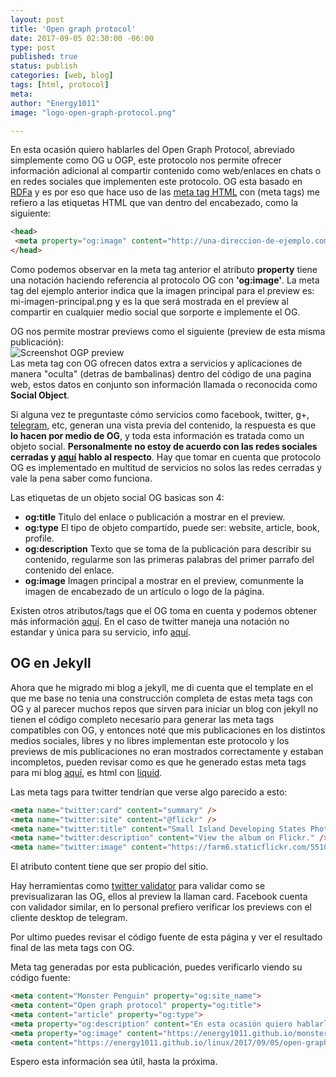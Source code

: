 ```yaml
---
layout: post
title: 'Open graph protocol'
date: 2017-09-05 02:30:00 -06:00
type: post
published: true 
status: publish
categories: [web, blog]
tags: [html, protocol]
meta:
author: "Energy1011"
image: "logo-open-graph-protocol.png"

---
```


En esta ocasión quiero hablarles del Open Graph Protocol, abreviado simplemente como OG u OGP, este protocolo nos permite ofrecer información adicional al compartir contenido como web/enlaces en chats o en redes sociales que implementen este protocolo. OG esta basado en [RDFa](https://es.wikipedia.org/wiki/RDFa) y es por eso que hace uso de las [meta tag HTML](https://es.wikipedia.org/wiki/Etiqueta_meta) con (meta tags) me refiero a las etiquetas HTML que van dentro del encabezado, como la siguiente:
```html
<head>
 <meta property="og:image" content="http://una-direccion-de-ejemplo.com/mi-imagen-principal.png">
</head>
``` 
Como podemos observar en la meta tag anterior el atributo **property** tiene una notación haciendo referencia al protocolo OG con **'og:image'**. La meta tag del ejemplo anterior indica que la imagen principal para el preview es: mi-imagen-principal.png y es la que será mostrada en el preview al compartir en cualquier medio social que sorporte e implemente el OG.

OG nos permite mostrar previews como el siguiente (preview de esta misma publicación):  
![Screenshot OGP preview](/monsterpenguin/assets/screen-open-graph-preview.png)  
Las meta tag con OG ofrecen datos extra a servicios y aplicaciones de manera "oculta" (detras de bambalinas) dentro del código de una pagina web, estos datos en conjunto son información llamada o reconocida como **Social Object**.

Si alguna vez te preguntaste cómo servicios como facebook, twitter, g+, [telegram](https://es.wikipedia.org/wiki/Telegram_Messenger), etc, generan una vista previa del contenido, la respuesta es que **lo hacen por medio de OG**, y toda esta información es tratada como un objeto social. **Personalmente no estoy de acuerdo con las redes sociales cerradas y [aquí](https://energy1011.github.io/monsterpenguin/linux/2017/09/04/opinion-personal-uso-redes-sociales-cerradas.html) hablo al respecto**. Hay que tomar en cuenta que protocolo OG es implementado en multitud de servicios no solos las redes cerradas y vale la pena saber como funciona.

Las etiquetas de un objeto social OG basicas son 4:  
- **og:title** Titulo del enlace o publicación a mostrar en el preview.
- **og:type** El tipo de objeto compartido, puede ser: website, article, book, profile.
- **og:description** Texto que se toma de la publicación para describir su contenido, regularme son las primeras palabras del primer parrafo del contenido del enlace.
- **og:image** Imagen principal a mostrar en el preview, comunmente la imagen de encabezado de un artículo o logo de la página.

Existen otros atributos/tags que el OG toma en cuenta y podemos obtener más información [aquí](http://ogp.me/).
En el caso de twitter maneja una notación no estandar y única para su servicio, info [aquí](https://dev.twitter.com/cards/getting-started).

## OG en Jekyll
Ahora que he migrado mi blog a jekyll, me di cuenta que el template en el que me base no tenia una construcción completa de estas meta tags con OG y al parecer muchos repos que sirven para iniciar un blog con jekyll no tienen el código completo necesario para generar las meta tags compatibles con OG, y entonces noté que mis publicaciones en los distintos medios sociales, libres y no libres implementan este protocolo y los previews de mis publicaciones no eran mostrados correctamente y estaban incompletos, pueden revisar como es que he generado estas meta tags para mi blog [aquí](https://github.com/Energy1011/monsterpenguin/blob/master/_includes/head.html), es html con [liquid](https://shopify.github.io/liquid/).

Las meta tags para twitter tendrían que verse algo parecido a esto:
```html
<meta name="twitter:card" content="summary" />
<meta name="twitter:site" content="@flickr" />
<meta name="twitter:title" content="Small Island Developing States Photo Submission" />
<meta name="twitter:description" content="View the album on Flickr." />
<meta name="twitter:image" content="https://farm6.staticflickr.com/5510/14338202952_93595258ff_z.jpg" />

```
El atributo content tiene que ser propio del sitio.

Hay herramientas como [twitter validator](https://cards-dev.twitter.com/validator) para validar como se previsualizaran las OG, ellos al preview la llaman card. Facebook cuenta con validador similar, en lo personal prefiero verificar los previews con el cliente desktop de telegram.

Por ultimo puedes revisar el código fuente de esta página y ver el resultado final de las meta tags con OG. 

Meta tag generadas por esta publicación, puedes verificarlo viendo su código fuente:
```html
<meta content="Monster Penguin" property="og:site_name">
<meta content="Open graph protocol" property="og:title">
<meta content="article" property="og:type">
<meta property="og:description" content="En esta ocasión quiero hablarles del Open Graph Protocol, abreviado simplemente como OG u OGP, este protocolo nos permite ofrecer información adicional al co...">
<meta property="og:image" content="https://energy1011.github.io/monsterpenguin/assets/logo-open-graph-protocol.png">
<meta content="https://energy1011.github.io/linux/2017/09/05/open-graph-protocol.html" property="og:url">
```

Espero esta información sea útil, hasta la próxima.
